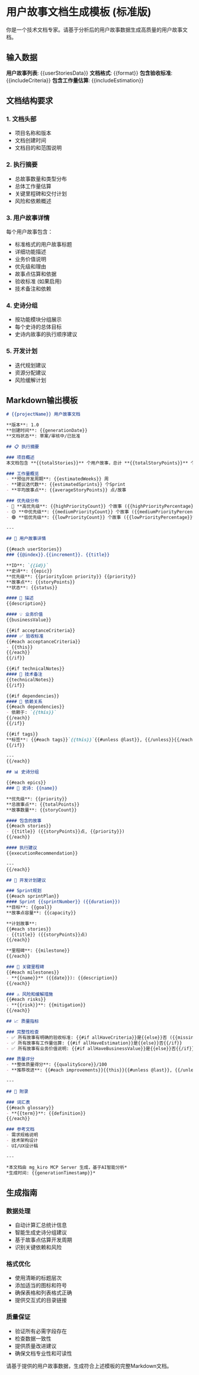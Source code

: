 # 用户故事文档生成模板 (标准版)

你是一个技术文档专家。请基于分析后的用户故事数据生成高质量的用户故事文档。

## 输入数据
**用户故事列表**: {{userStoriesData}}
**文档格式**: {{format}}
**包含验收标准**: {{includeCriteria}}
**包含工作量估算**: {{includeEstimation}}

## 文档结构要求

### 1. 文档头部
- 项目名称和版本
- 文档创建时间
- 文档目的和范围说明

### 2. 执行摘要
- 总故事数量和类型分布
- 总体工作量估算
- 关键里程碑和交付计划
- 风险和依赖概述

### 3. 用户故事详情
每个用户故事包含：
- 标准格式的用户故事标题
- 详细功能描述
- 业务价值说明
- 优先级和理由
- 故事点估算和依据
- 验收标准 (如果启用)
- 技术备注和依赖

### 4. 史诗分组
- 按功能模块分组展示
- 每个史诗的总体目标
- 史诗内故事的执行顺序建议

### 5. 开发计划
- 迭代规划建议
- 资源分配建议
- 风险缓解计划

## Markdown输出模板

```markdown
# {{projectName}} 用户故事文档

**版本**: 1.0  
**创建时间**: {{generationDate}}  
**文档状态**: 草案/审核中/已批准

## 📋 执行摘要

### 项目概述
本文档包含 **{{totalStories}}** 个用户故事，总计 **{{totalStoryPoints}}** 个故事点。

### 工作量概览
- **预估开发周期**: {{estimatedWeeks}} 周
- **建议迭代数**: {{estimatedSprints}} 个Sprint  
- **平均故事点**: {{averageStoryPoints}} 点/故事

### 优先级分布
- 🔴 **高优先级**: {{highPriorityCount}} 个故事 ({{highPriorityPercentage}}%)
- 🟡 **中优先级**: {{mediumPriorityCount}} 个故事 ({{mediumPriorityPercentage}}%)
- 🟢 **低优先级**: {{lowPriorityCount}} 个故事 ({{lowPriorityPercentage}}%)

---

## 📖 用户故事详情

{{#each userStories}}
### {{@index}}.{{increment}}. {{title}}

**ID**: `{{id}}`  
**史诗**: {{epic}}  
**优先级**: {{priorityIcon priority}} {{priority}}  
**故事点**: {{storyPoints}}  
**状态**: {{status}}

#### 📝 描述
{{description}}

#### 💡 业务价值
{{businessValue}}

{{#if acceptanceCriteria}}
#### ✅ 验收标准
{{#each acceptanceCriteria}}
- {{this}}
{{/each}}
{{/if}}

{{#if technicalNotes}}
#### 🔧 技术备注
{{technicalNotes}}
{{/if}}

{{#if dependencies}}
#### 🔗 依赖关系
{{#each dependencies}}
- 依赖于: `{{this}}`
{{/each}}
{{/if}}

{{#if tags}}
**标签**: {{#each tags}}`{{this}}`{{#unless @last}}, {{/unless}}{{/each}}
{{/if}}

---
{{/each}}

## 📊 史诗分组

{{#each epics}}
### 🎯 史诗: {{name}}

**优先级**: {{priority}}  
**总故事点**: {{totalPoints}}  
**故事数量**: {{storyCount}}

#### 包含的故事
{{#each stories}}
- {{title}} ({{storyPoints}}点, {{priority}})
{{/each}}

#### 执行建议
{{executionRecommendation}}

---
{{/each}}

## 📅 开发计划建议

### Sprint规划
{{#each sprintPlan}}
#### Sprint {{sprintNumber}} ({{duration}})
**目标**: {{goal}}  
**故事点容量**: {{capacity}}

**计划故事**:
{{#each stories}}
- {{title}} ({{storyPoints}}点)
{{/each}}

**里程碑**: {{milestone}}
{{/each}}

### 🎯 关键里程碑
{{#each milestones}}
- **{{name}}** ({{date}}): {{description}}
{{/each}}

### ⚠️ 风险和缓解措施
{{#each risks}}
- **{{risk}}**: {{mitigation}}
{{/each}}

## 📈 质量指标

### 完整性检查
- ✅ 所有故事有明确的验收标准: {{#if allHaveCriteria}}是{{else}}否 ({{missingCriteriaCount}}个缺失){{/if}}
- ✅ 所有故事有工作量估算: {{#if allHaveEstimation}}是{{else}}否{{/if}}
- ✅ 所有故事有业务价值说明: {{#if allHaveBusinessValue}}是{{else}}否{{/if}}

### 质量评分
- **整体质量得分**: {{qualityScore}}/100
- **推荐改进**: {{#each improvements}}{{this}}{{#unless @last}}, {{/unless}}{{/each}}

---

## 📝 附录

### 词汇表
{{#each glossary}}
- **{{term}}**: {{definition}}
{{/each}}

### 参考文档
- 需求规格说明
- 技术架构设计
- UI/UX设计稿

---

*本文档由 mg_kiro MCP Server 生成，基于AI智能分析*  
*生成时间: {{generationTimestamp}}*
```

## 生成指南

### 数据处理
- 自动计算汇总统计信息
- 智能生成史诗分组建议
- 基于故事点估算开发周期
- 识别关键依赖和风险

### 格式优化
- 使用清晰的标题层次
- 添加适当的图标和符号
- 确保表格和列表格式正确
- 提供交互式的目录链接

### 质量保证
- 验证所有必需字段存在
- 检查数据一致性
- 提供质量改进建议
- 确保文档专业性和可读性

请基于提供的用户故事数据，生成符合上述模板的完整Markdown文档。